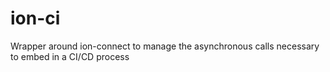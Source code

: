 # ion-ci
Wrapper around ion-connect to manage the asynchronous calls necessary to embed in a CI/CD process
